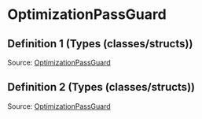 # OptimizationPassGuard

## Definition 1 (Types (classes/structs))

Source: [OptimizationPassGuard](../../../csrc/host_ir/pass/optimization_pass.h#L73)

## Definition 2 (Types (classes/structs))

Source: [OptimizationPassGuard](../../../csrc/preseg_passes/optimization_pass.h#L80)

